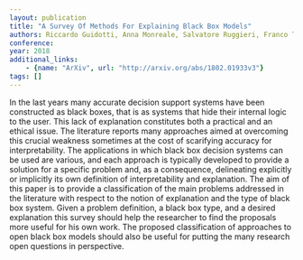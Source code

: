 ```yaml
---
layout: publication
title: "A Survey Of Methods For Explaining Black Box Models"
authors: Riccardo Guidotti, Anna Monreale, Salvatore Ruggieri, Franco Turini, Dino Pedreschi, Fosca Giannotti
conference: 
year: 2018
additional_links: 
    - {name: "ArXiv", url: "http://arxiv.org/abs/1802.01933v3"}
tags: []
---
```

In the last years many accurate decision support systems have been
constructed as black boxes, that is as systems that hide their internal logic
to the user. This lack of explanation constitutes both a practical and an
ethical issue. The literature reports many approaches aimed at overcoming this
crucial weakness sometimes at the cost of scarifying accuracy for
interpretability. The applications in which black box decision systems can be
used are various, and each approach is typically developed to provide a
solution for a specific problem and, as a consequence, delineating explicitly
or implicitly its own definition of interpretability and explanation. The aim
of this paper is to provide a classification of the main problems addressed in
the literature with respect to the notion of explanation and the type of black
box system. Given a problem definition, a black box type, and a desired
explanation this survey should help the researcher to find the proposals more
useful for his own work. The proposed classification of approaches to open
black box models should also be useful for putting the many research open
questions in perspective.